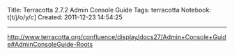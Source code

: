 Title: Terracotta 2.7.2 Admin Console Guide
Tags: terracotta
Notebook: t[t/j/o/y/c]
Created: 2011-12-23 14:54:25

------

http://www.terracotta.org/confluence/display/docs27/Admin+Console+Guide#AdminConsoleGuide-Roots